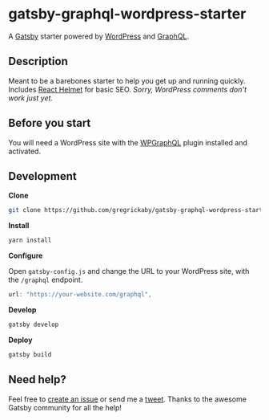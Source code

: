 # gatsby-graphql-wordpress-starter

A [Gatsby](https://gatsbyjs.org) starter powered by [WordPress](https://wordpress.org) and [GraphQL](https://graphql.org/).

## Description

Meant to be a barebones starter to help you get up and running quickly. Includes [React Helmet](https://github.com/nfl/react-helmet) for basic SEO. _Sorry, WordPress comments don't work just yet._

## Before you start

You will need a WordPress site with the [WPGraphQL](https://www.wpgraphql.com/) plugin installed and activated.

## Development

**Clone**
```bash
git clone https://github.com/gregrickaby/gatsby-graphql-wordpress-starter.git
```

**Install**
```bash
yarn install
```

**Configure**

Open `gatsby-config.js` and change the URL to your WordPress site, with the `/graphql` endpoint.
```js
url: "https://your-website.com/graphql",
```

**Develop**
```bash
gatsby develop
```

**Deploy**
```bash
gatsby build
```

## Need help?
Feel free to [create an issue](https://github.com/gregrickaby/gatsby-graphql-wordpress/issues) or send me a [tweet](https://twitter.com/gregrickaby). Thanks to the awesome Gatsby community for all the help!
